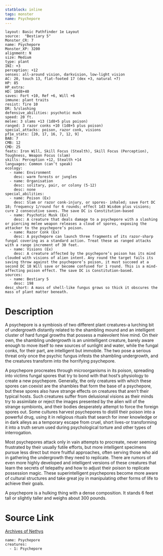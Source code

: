 ```yaml
---
statblock: inline
tags: monster
name: Psychepore
---
```

```statblock
layout: Basic Pathfinder 1e Layout
source:  "Bestiary 5"
Monster_CR: 7
name: Psychepore
Monster_XP: 3200
alignment: N
size: Medium
type: plant
INI: +3
perception: +12
senses: all-around vision, darkvision, low-light vision
AC: 20, touch 13, flat-footed 17 (dex +3, natural +7)
HP: 85
HP_extra: 
HD: 10d8+40
saves: Fort +10, Ref +6, Will +6
immune: plant traits
resist: fire 10
DR: 5/slashing
defensive_abilities: psychotic musk
speed: 20 ft.
melee: 3 slams +13 (1d8+5 plus poison)
ranged: 3 razor conks +10 (1d8+5 plus poison)
special_attacks: poison, razor conk, visions
pf1e_stats: [20, 17, 16, 7, 12, 9]
BAB: 7
CMB: 12
CMD: 25
feats: Iron Will, Skill Focus (Stealth), Skill Focus (Perception), Toughness, Weapon Focus (slam)
skills: Perception +12, Stealth +14
languages: Common (can’t speak)
ecology:
  - name: Environment
    desc: warm forests or jungles
  - name: Organisation
    desc: solitary, pair, or colony (5-12)
    desc: none
special_abilities:
  - name: Poison (Ex)
    desc: Slam or razor conk-injury, or spores- inhaled; save Fort DC 18; frequency 1/round for 6 rounds; effect 1d3 Wisdom plus visions; cure 2 consecutive saves. The save DC is Constitution-based
  - name: Psychotic Musk (Ex)
    desc: A creature that deals damage to a psychepore with a slashing or piercing melee weapon releases a cloud of spores, exposing the attacker to the psychepore’s poison.
  - name: Razor Conk (Ex)
    desc: A psychepore can launch three fragments of its razor-sharp fungal covering as a standard action. Treat these as ranged attacks with a range increment of 30 feet.
  - name: Visions (Ex)
    desc: A creature affected by the psychepore’s poison has its mind clouded with visions of alien intent. Any round the target fails its saving throw against the psychepore’s poison, it must succeed at a second DC 18 Will save or become confused for 1 round. This is a mind-affecting poison effect. The save DC is Constitution-based.
sources:
  - name: Bestiary 5
    desc: 198
desc_short: A mass of shell-like fungus grows so thick it obscures the mass of plant matter beneath.
```
# Description
A psychepore is a symbiosis of two different plant creatures-a lurching bit of undergrowth distantly related to the shambling mound and an intelligent cluster of hard fungal growths that possess a malevolent hive mind. On their own, the shambling undergrowth is an unintelligent creature, barely aware enough to move itself to new sources of sunlight and water, while the fungal conks, for their part, are intelligent but immobile. The two pose a serious threat only once the psychic fungus infests the shambling undergrowth, and the creatures transform into the horrifying psychepore.

 A psychepore procreates through microorganisms in its poison, spreading into victims fungal spores that try to bond with that host’s physiology to create a new psychepore. Generally, the only creatures with which these spores can coexist are the shambles that form the base of a psychepore, but these spores also have strange effects on creatures that aren’t their typical hosts. Such creatures suffer from delusional visions as their minds try to assimilate or reject the images presented by the alien will of the strange symbionts, and their bodies desperately attempt to force the foreign spores out. Some cultures harvest psychepores to distill their poison into a powerful drug, using it in religious rituals that search for inner knowledge or in dark alleys as a temporary escape from cruel, short lives-or transforming it into a truth serum used during psychological torture and other types of interrogation.

 Most psychepores attack only in vain attempts to procreate, never seeming frustrated by their usually futile efforts, but more intelligent specimens pursue less direct but more fruitful approaches, often serving those who aid in gathering the undergrowth they need to replicate. There are rumors of even more highly developed and intelligent versions of these creatures that learn the secrets of telepathy and how to adjust their poison to replicate possession magic. These superintelligent psychepores become more aware of cultural structures and take great joy in manipulating other forms of life to achieve their goals.

 A psychepore is a hulking thing with a dense composition. It stands 6 feet tall or slightly taller and weighs about 300 pounds.
# Source Link
[Archives of Nethys](https://aonprd.com/MonsterDisplay.aspx?ItemName=Psychepore)
```encounter-table
name: Psychepore
creatures:
  - 1: Psychepore
```
